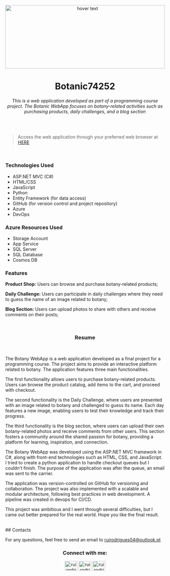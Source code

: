 <p align="center">
  <img src="https://static.vecteezy.com/ti/vetor-gratis/p1/9644381-banner-plante-e-deixe-espaco-para-texto-em-fundo-branco-vetor.jpg" width="100%" height="200" title="hover text">
</p>

<h1 align="center">Botanic74252</h1>
<h6 align="center">This is a web application developed as part of a programming course project. The Botanic WebApp focuses on botany-related activities such as purchasing products, daily challenges, and a blog section</h3>
<br />

> Access the web application through your preferred web browser at [HERE](https://ruirumos74252.azurewebsites.net/)
<br />

### Technologies Used
* ASP.NET MVC (C#)
* HTML/CSS
* JavaScript
* Python
* Entity Framework (for data access)
* GitHub (for version control and project repository)
* Azure
* DevOps

### Azure Resources Used
* Storage Account
* App Service
* SQL Server
* SQL Database
* Cosmos DB

  
### Features
**Product Shop:** Users can browse and purchase botany-related products;

**Daily Challenge:** Users can participate in daily challenges where they need to guess the name of an image related to botany;

**Blog Section:** Users can upload photos to share with others and receive comments on their posts;

<br />
<h3 align="center">Resume</h1>
<br />

The Botany WebApp is a web application developed as a final project for a programming course. The project aims to provide an interactive platform related to botany. The application features three main functionalities.

The first functionality allows users to purchase botany-related products. Users can browse the product catalog, add items to the cart, and proceed with checkout.

The second functionality is the Daily Challenge, where users are presented with an image related to botany and challenged to guess its name. Each day features a new image, enabling users to test their knowledge and track their progress.

The third functionality is the blog section, where users can upload their own botany-related photos and receive comments from other users. This section fosters a community around the shared passion for botany, providing a platform for learning, inspiration, and connection.

The Botany WebApp was developed using the ASP.NET MVC framework in C#, along with front-end technologies such as HTML, CSS, and JavaScript. I tried to create a python application to handle checkout queues but I couldn't finish. The purpose of the application was after the queue, an email was sent to the carrier.

The application was version-controlled on GitHub for versioning and collaboration. The project was also implemented with a scalable and modular architecture, following best practices in web development. A pipeline was created in devops for CI/CD.

This project was ambitious and I went through several difficulties, but I came out better prepared for the real world. Hope you like the final result.

<br />
## Contacts 

For any questions, feel free to send an email to ruirodrigues04@outlook.pt

<h3 align="center">Connect with me:</h3>
<p align="center">
<a href="https://linkedin.com/in/ruirodrigues-dev" target="blank"><img align="center" src="https://raw.githubusercontent.com/rahuldkjain/github-profile-readme-generator/master/src/images/icons/Social/linked-in-alt.svg" alt="ruirodrigues" height="30" width="40" /></a>
<a href="https://instagram.com/ruirodrigues04" target="blank"><img align="center" src="https://raw.githubusercontent.com/rahuldkjain/github-profile-readme-generator/master/src/images/icons/Social/instagram.svg" alt="ruirodrigues04" height="30" width="40" /></a>
<a href="https://discord.gg/ruirodrigues04@outlook.pt" target="blank"><img align="center" src="https://raw.githubusercontent.com/rahuldkjain/github-profile-readme-generator/master/src/images/icons/Social/discord.svg" alt="ruirodrigues04@outlook.pt" height="30" width="40" /></a>
</p>

<br/>
